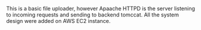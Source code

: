 This is a basic file uploader, however Apaache HTTPD is the server listening to incoming requests and  sending to backend tomccat. All the system design were added on AWS EC2 instance.
